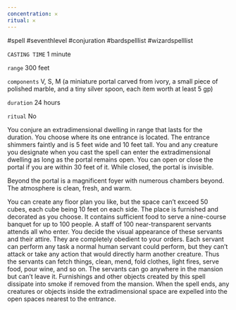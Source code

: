 ```yaml
---
concentration: 𐄂
ritual: 𐄂
---
```

#spell #seventhlevel #conjuration #bardspelllist #wizardspelllist

`CASTING TIME`
1 minute

`range`
300 feet

`components`
V, S, M (a miniature portal carved from ivory, a small piece of polished marble, and a tiny silver spoon, each item worth at least 5 gp)

`duration`
24 hours

`ritual`
No

You conjure an extradimensional dwelling in range that lasts for the duration. You choose where its one entrance is located. The entrance shimmers faintly and is 5 feet wide and 10 feet tall. You and any creature you designate when you cast the spell can enter the extradimensional dwelling as long as the portal remains open. You can open or close the portal if you are within 30 feet of it. While closed, the portal is invisible.

Beyond the portal is a magnificent foyer with numerous chambers beyond. The atmosphere is clean, fresh, and warm.

You can create any floor plan you like, but the space can’t exceed 50 cubes, each cube being 10 feet on each side. The place is furnished and decorated as you choose. It contains sufficient food to serve a nine-course banquet for up to 100 people. A staff of 100 near-transparent servants attends all who enter. You decide the visual appearance of these servants and their attire. They are completely obedient to your orders. Each servant can perform any task a normal human servant could perform, but they can’t attack or take any action that would directly harm another creature. Thus the servants can fetch things, clean, mend, fold clothes, light fires, serve food, pour wine, and so on. The servants can go anywhere in the mansion but can’t leave it. Furnishings and other objects created by this spell dissipate into smoke if removed from the mansion. When the spell ends, any creatures or objects inside the extradimensional space are expelled into the open spaces nearest to the entrance.